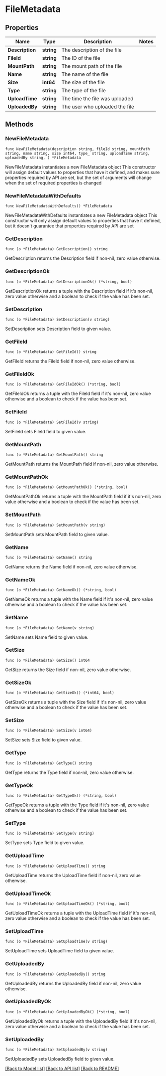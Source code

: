 # FileMetadata

## Properties

Name | Type | Description | Notes
------------ | ------------- | ------------- | -------------
**Description** | **string** | The description of the file | 
**FileId** | **string** | The ID of the file | 
**MountPath** | **string** | The mount path of the file | 
**Name** | **string** | The name of the file | 
**Size** | **int64** | The size of the file | 
**Type** | **string** | The type of the file | 
**UploadTime** | **string** | The time the file was uploaded | 
**UploadedBy** | **string** | The user who uploaded the file | 

## Methods

### NewFileMetadata

`func NewFileMetadata(description string, fileId string, mountPath string, name string, size int64, type_ string, uploadTime string, uploadedBy string, ) *FileMetadata`

NewFileMetadata instantiates a new FileMetadata object
This constructor will assign default values to properties that have it defined,
and makes sure properties required by API are set, but the set of arguments
will change when the set of required properties is changed

### NewFileMetadataWithDefaults

`func NewFileMetadataWithDefaults() *FileMetadata`

NewFileMetadataWithDefaults instantiates a new FileMetadata object
This constructor will only assign default values to properties that have it defined,
but it doesn't guarantee that properties required by API are set

### GetDescription

`func (o *FileMetadata) GetDescription() string`

GetDescription returns the Description field if non-nil, zero value otherwise.

### GetDescriptionOk

`func (o *FileMetadata) GetDescriptionOk() (*string, bool)`

GetDescriptionOk returns a tuple with the Description field if it's non-nil, zero value otherwise
and a boolean to check if the value has been set.

### SetDescription

`func (o *FileMetadata) SetDescription(v string)`

SetDescription sets Description field to given value.


### GetFileId

`func (o *FileMetadata) GetFileId() string`

GetFileId returns the FileId field if non-nil, zero value otherwise.

### GetFileIdOk

`func (o *FileMetadata) GetFileIdOk() (*string, bool)`

GetFileIdOk returns a tuple with the FileId field if it's non-nil, zero value otherwise
and a boolean to check if the value has been set.

### SetFileId

`func (o *FileMetadata) SetFileId(v string)`

SetFileId sets FileId field to given value.


### GetMountPath

`func (o *FileMetadata) GetMountPath() string`

GetMountPath returns the MountPath field if non-nil, zero value otherwise.

### GetMountPathOk

`func (o *FileMetadata) GetMountPathOk() (*string, bool)`

GetMountPathOk returns a tuple with the MountPath field if it's non-nil, zero value otherwise
and a boolean to check if the value has been set.

### SetMountPath

`func (o *FileMetadata) SetMountPath(v string)`

SetMountPath sets MountPath field to given value.


### GetName

`func (o *FileMetadata) GetName() string`

GetName returns the Name field if non-nil, zero value otherwise.

### GetNameOk

`func (o *FileMetadata) GetNameOk() (*string, bool)`

GetNameOk returns a tuple with the Name field if it's non-nil, zero value otherwise
and a boolean to check if the value has been set.

### SetName

`func (o *FileMetadata) SetName(v string)`

SetName sets Name field to given value.


### GetSize

`func (o *FileMetadata) GetSize() int64`

GetSize returns the Size field if non-nil, zero value otherwise.

### GetSizeOk

`func (o *FileMetadata) GetSizeOk() (*int64, bool)`

GetSizeOk returns a tuple with the Size field if it's non-nil, zero value otherwise
and a boolean to check if the value has been set.

### SetSize

`func (o *FileMetadata) SetSize(v int64)`

SetSize sets Size field to given value.


### GetType

`func (o *FileMetadata) GetType() string`

GetType returns the Type field if non-nil, zero value otherwise.

### GetTypeOk

`func (o *FileMetadata) GetTypeOk() (*string, bool)`

GetTypeOk returns a tuple with the Type field if it's non-nil, zero value otherwise
and a boolean to check if the value has been set.

### SetType

`func (o *FileMetadata) SetType(v string)`

SetType sets Type field to given value.


### GetUploadTime

`func (o *FileMetadata) GetUploadTime() string`

GetUploadTime returns the UploadTime field if non-nil, zero value otherwise.

### GetUploadTimeOk

`func (o *FileMetadata) GetUploadTimeOk() (*string, bool)`

GetUploadTimeOk returns a tuple with the UploadTime field if it's non-nil, zero value otherwise
and a boolean to check if the value has been set.

### SetUploadTime

`func (o *FileMetadata) SetUploadTime(v string)`

SetUploadTime sets UploadTime field to given value.


### GetUploadedBy

`func (o *FileMetadata) GetUploadedBy() string`

GetUploadedBy returns the UploadedBy field if non-nil, zero value otherwise.

### GetUploadedByOk

`func (o *FileMetadata) GetUploadedByOk() (*string, bool)`

GetUploadedByOk returns a tuple with the UploadedBy field if it's non-nil, zero value otherwise
and a boolean to check if the value has been set.

### SetUploadedBy

`func (o *FileMetadata) SetUploadedBy(v string)`

SetUploadedBy sets UploadedBy field to given value.



[[Back to Model list]](../README.md#documentation-for-models) [[Back to API list]](../README.md#documentation-for-api-endpoints) [[Back to README]](../README.md)


